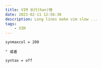 ```yaml
---
title: VIM 长行(han)慢
date: 2023-02-11 12:56:36
description: Long lines make vim slow ...
tags:
    - VIM
---
```


```vim
synmaxcol = 200

" 或者

syntax = off
```
